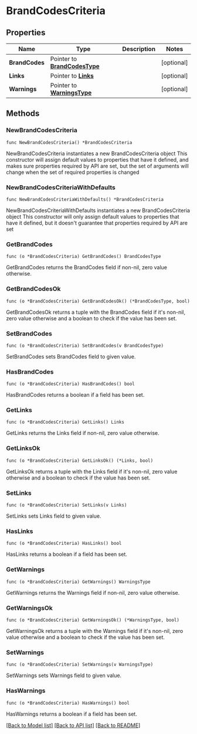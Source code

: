# BrandCodesCriteria

## Properties

Name | Type | Description | Notes
------------ | ------------- | ------------- | -------------
**BrandCodes** | Pointer to [**BrandCodesType**](BrandCodesType.md) |  | [optional] 
**Links** | Pointer to [**Links**](Links.md) |  | [optional] 
**Warnings** | Pointer to [**WarningsType**](WarningsType.md) |  | [optional] 

## Methods

### NewBrandCodesCriteria

`func NewBrandCodesCriteria() *BrandCodesCriteria`

NewBrandCodesCriteria instantiates a new BrandCodesCriteria object
This constructor will assign default values to properties that have it defined,
and makes sure properties required by API are set, but the set of arguments
will change when the set of required properties is changed

### NewBrandCodesCriteriaWithDefaults

`func NewBrandCodesCriteriaWithDefaults() *BrandCodesCriteria`

NewBrandCodesCriteriaWithDefaults instantiates a new BrandCodesCriteria object
This constructor will only assign default values to properties that have it defined,
but it doesn't guarantee that properties required by API are set

### GetBrandCodes

`func (o *BrandCodesCriteria) GetBrandCodes() BrandCodesType`

GetBrandCodes returns the BrandCodes field if non-nil, zero value otherwise.

### GetBrandCodesOk

`func (o *BrandCodesCriteria) GetBrandCodesOk() (*BrandCodesType, bool)`

GetBrandCodesOk returns a tuple with the BrandCodes field if it's non-nil, zero value otherwise
and a boolean to check if the value has been set.

### SetBrandCodes

`func (o *BrandCodesCriteria) SetBrandCodes(v BrandCodesType)`

SetBrandCodes sets BrandCodes field to given value.

### HasBrandCodes

`func (o *BrandCodesCriteria) HasBrandCodes() bool`

HasBrandCodes returns a boolean if a field has been set.

### GetLinks

`func (o *BrandCodesCriteria) GetLinks() Links`

GetLinks returns the Links field if non-nil, zero value otherwise.

### GetLinksOk

`func (o *BrandCodesCriteria) GetLinksOk() (*Links, bool)`

GetLinksOk returns a tuple with the Links field if it's non-nil, zero value otherwise
and a boolean to check if the value has been set.

### SetLinks

`func (o *BrandCodesCriteria) SetLinks(v Links)`

SetLinks sets Links field to given value.

### HasLinks

`func (o *BrandCodesCriteria) HasLinks() bool`

HasLinks returns a boolean if a field has been set.

### GetWarnings

`func (o *BrandCodesCriteria) GetWarnings() WarningsType`

GetWarnings returns the Warnings field if non-nil, zero value otherwise.

### GetWarningsOk

`func (o *BrandCodesCriteria) GetWarningsOk() (*WarningsType, bool)`

GetWarningsOk returns a tuple with the Warnings field if it's non-nil, zero value otherwise
and a boolean to check if the value has been set.

### SetWarnings

`func (o *BrandCodesCriteria) SetWarnings(v WarningsType)`

SetWarnings sets Warnings field to given value.

### HasWarnings

`func (o *BrandCodesCriteria) HasWarnings() bool`

HasWarnings returns a boolean if a field has been set.


[[Back to Model list]](../README.md#documentation-for-models) [[Back to API list]](../README.md#documentation-for-api-endpoints) [[Back to README]](../README.md)


